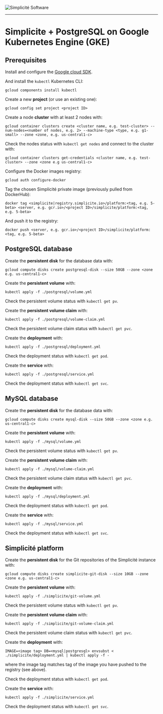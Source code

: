 ![Simplicit&eacute; Software](https://www.simplicite.io/resources/logos/logo250.png)
* * *

Simplicite + PostgreSQL on Google Kubernetes Engine (GKE)
=========================================================

Prerequisites
-------------

Install and configure the [Google cloud SDK](https://cloud.google.com/sdk/docs/install).

And install the `kubectl` Kubernetes CLI:

	gcloud components install kubectl

Create a new **project** (or use an existing one):

	gcloud config set project <project ID>

Create a node **cluster** with at least 2 nodes with:

	gcloud container clusters create <cluster name, e.g. test-cluster> --num-nodes=<number of nodes, e.g. 2> --machine-type <type, e.g. g1-small> --zone <zone, e.g. us-central1-c>

Check the nodes status with `kubectl get nodes` and connect to the cluster with:

	gcloud container clusters get-credentials <cluster name, e.g. test-cluster> --zone <zone e.g us-central1-c>

Configure the Docker images registry:

	gcloud auth configure-docker

Tag the chosen Simplicité private image (previously pulled from DockerHub):

	docker tag <simplicite|registry.simplicite.io>/platform:<tag, e.g. 5-beta> <server, e.g. gcr.io>/<project ID>/simplicite/platform:<tag, e.g. 5-beta>

And push it to the registry:

	docker push <server, e.g. gcr.io>/<project ID>/simplicite/platform:<tag, e.g. 5-beta>

PostgreSQL database
-------------------

Create the **persistent disk** for the database data with:

	gcloud compute disks create postgresql-disk --size 50GB --zone <zone e.g. us-central1-c>

Create the **persistent volume** with:

	kubectl apply -f ./postgresql/volume.yml

Check the persistent volume status with `kubectl get pv`.

Create the **persistent volume claim** with:

	kubectl apply -f ./postgresql/volume-claim.yml

Check the persistent volume claim status with `kubectl get pvc`.

Create the **deployment** with:

	kubectl apply -f ./postgresql/deployment.yml

Check the deployment status with `kubectl get pod`.

Create the **service** with:

	kubectl apply -f ./postgresql/service.yml

Check the deployment status with `kubectl get svc`.

MySQL database
--------------

Create the **persistent disk** for the database data with:

	gcloud compute disks create mysql-disk --size 50GB --zone <zone e.g. us-central1-c>

Create the **persistent volume** with:

	kubectl apply -f ./mysql/volume.yml

Check the persistent volume status with `kubectl get pv`.

Create the **persistent volume claim** with:

	kubectl apply -f ./mysql/volume-claim.yml

Check the persistent volume claim status with `kubectl get pvc`.

Create the **deployment** with:

	kubectl apply -f ./mysql/deployment.yml

Check the deployment status with `kubectl get pod`.

Create the **service** with:

	kubectl apply -f ./mysql/service.yml

Check the deployment status with `kubectl get svc`.

Simplicité platform
-------------------

Create the **persistent disk** for the Git repositories of the Simplicité instance with:

	gcloud compute disks create simplicite-git-disk --size 10GB --zone <zone e.g. us-central1-c>

Create the **persistent volume** with:

	kubectl apply -f ./simplicite/git-volume.yml

Check the persistent volume status with `kubectl get pv`.

Create the **persistent volume claim** with:

	kubectl apply -f ./simplicite/git-volume-claim.yml

Check the persistent volume claim status with `kubectl get pvc`.

Create the **deployment** with:

	IMAGE=<image tag> DB=<mysql|postgresql> envsubst < ./simplicite/deployment.yml | kubectl apply -f -

where the image tag matches tag of the image you have pushed to the registry (see above).

Check the deployment status with `kubectl get pod`.

Create the **service** with:

	kubectl apply -f ./simplicite/service.yml

Check the deployment status with `kubectl get svc`.

